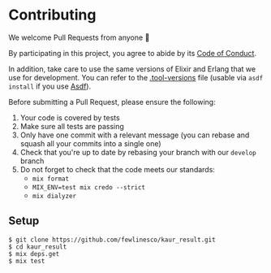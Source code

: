 # Contributing

We welcome Pull Requests from anyone 👐

By participating in this project, you agree to abide by its [Code of Conduct](CODE_OF_CONDUCT.md).

In addition, take care to use the same versions of Elixir
and Erlang that we use for development. You can refer to
the [.tool-versions](.tool-versions) file
(usable via `asdf install` if you use [Asdf](https://github.com/asdf-vm/asdf)).

Before submitting a Pull Request, please ensure the following:

1. Your code is covered by tests
2. Make sure all tests are passing
3. Only have one commit with a relevant message (you can rebase and squash all your commits into a single one)
4. Check that you're up to date by rebasing your branch with our `develop` branch
5. Do not forget to check that the code meets our standards:
   - `mix format`
   - `MIX_ENV=test mix credo --strict`
   - `mix dialyzer`

## Setup

```
$ git clone https://github.com/fewlinesco/kaur_result.git
$ cd kaur_result
$ mix deps.get
$ mix test
```
